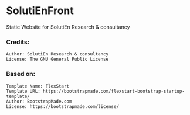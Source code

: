 # SolutiEnFront
Static Website for SolutiEn Research & consultancy


### Credits:
    Author: SolutiEn Research & consultancy
    License: The GNU General Public License
    
### Based on:    
    Template Name: FlexStart
    Template URL: https://bootstrapmade.com/flexstart-bootstrap-startup-template/
    Author: BootstrapMade.com
    License: https://bootstrapmade.com/license/
